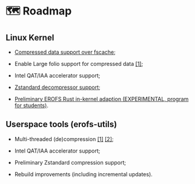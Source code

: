 # 🗺 Roadmap

## Linux Kernel

 - [Compressed data support over fscache](https://lore.kernel.org/r/20240308094159.40547-1-jefflexu@linux.alibaba.com);

 - Enable Large folio support for compressed data [\[1\]](https://lore.kernel.org/r/20240305091448.1384242-1-hsiangkao@linux.alibaba.com);

 - Intel QAT/IAA accelerator support;

 - [Zstandard decompressor support](https://git.kernel.org/torvalds/c/7c35de4df105);

 - [Preliminary EROFS Rust in-kernel adaption (EXPERIMENTAL, program for students)](https://summer-ospp.ac.cn/org/prodetail/241920019).

## Userspace tools (erofs-utils)

 - Multi-threaded (de)compression [\[1\]](https://lore.kernel.org/r/20240228161652.1010997-1-zhaoyifan@sjtu.edu.cn)
[\[2\]](https://lore.kernel.org/r/20240422003450.19132-1-xiang@kernel.org);

 - Intel QAT/IAA accelerator support;

 - Preliminary Zstandard compression support;

 - Rebuild improvements (including incremental updates).
